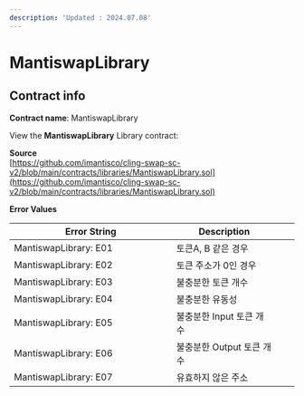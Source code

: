```yaml
---
description: 'Updated : 2024.07.08'
---
```


# MantiswapLibrary

## Contract info

**Contract name**: MantiswapLibrary

View the **MantiswapLibrary** Library contract:



**Source**\
[https://github.com/imantisco/cling-swap-sc-v2/blob/main/contracts/libraries/MantiswapLibrary.sol](https://github.com/imantisco/cling-swap-sc-v2/blob/main/contracts/libraries/MantiswapLibrary.sol)



**Error Values**

<table><thead><tr><th width="394.95620620182706">Error String</th><th width="242.33333333333331">Description</th><th data-hidden></th><th data-hidden></th></tr></thead><tbody><tr><td>MantiswapLibrary: E01</td><td>토큰A, B 같은 경우</td><td></td><td></td></tr><tr><td>MantiswapLibrary: E02</td><td>토큰 주소가 0인 경우</td><td></td><td></td></tr><tr><td>MantiswapLibrary: E03</td><td>불충분한 토큰 개수</td><td></td><td></td></tr><tr><td>MantiswapLibrary: E04</td><td>불충분한 유동성</td><td></td><td></td></tr><tr><td>MantiswapLibrary: E05</td><td>불충분한 Input 토큰 개수</td><td></td><td></td></tr><tr><td>MantiswapLibrary: E06</td><td>불충분한 Output 토큰 개수</td><td></td><td></td></tr><tr><td>MantiswapLibrary: E07</td><td>유효하지 않은 주소</td><td></td><td></td></tr></tbody></table>




